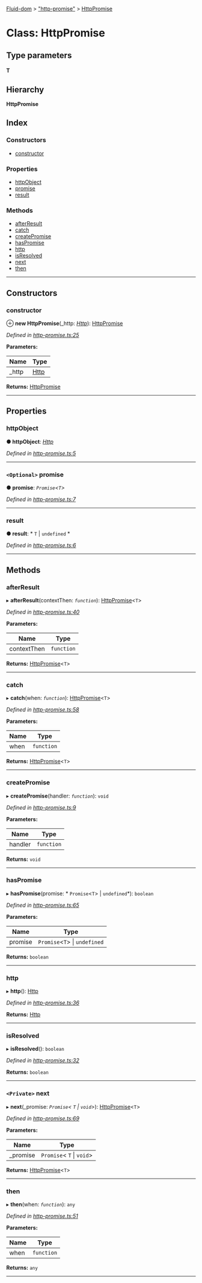 [Fluid-dom](../README.md) > ["http-promise"](../modules/_http_promise_.md) > [HttpPromise](../classes/_http_promise_.httppromise.md)

# Class: HttpPromise

## Type parameters
#### T 
## Hierarchy

**HttpPromise**

## Index

### Constructors

* [constructor](_http_promise_.httppromise.md#constructor)

### Properties

* [httpObject](_http_promise_.httppromise.md#httpobject)
* [promise](_http_promise_.httppromise.md#promise)
* [result](_http_promise_.httppromise.md#result)

### Methods

* [afterResult](_http_promise_.httppromise.md#afterresult)
* [catch](_http_promise_.httppromise.md#catch)
* [createPromise](_http_promise_.httppromise.md#createpromise)
* [hasPromise](_http_promise_.httppromise.md#haspromise)
* [http](_http_promise_.httppromise.md#http)
* [isResolved](_http_promise_.httppromise.md#isresolved)
* [next](_http_promise_.httppromise.md#next)
* [then](_http_promise_.httppromise.md#then)

---

## Constructors

<a id="constructor"></a>

###  constructor

⊕ **new HttpPromise**(_http: *[Http](_http_.http.md)*): [HttpPromise](_http_promise_.httppromise.md)

*Defined in [http-promise.ts:25](https://github.com/WazzaMo/fluid-dom/blob/cb271c8/src/http-promise.ts#L25)*

**Parameters:**

| Name | Type |
| ------ | ------ |
| _http | [Http](_http_.http.md) |

**Returns:** [HttpPromise](_http_promise_.httppromise.md)

___

## Properties

<a id="httpobject"></a>

###  httpObject

**● httpObject**: *[Http](_http_.http.md)*

*Defined in [http-promise.ts:5](https://github.com/WazzaMo/fluid-dom/blob/cb271c8/src/http-promise.ts#L5)*

___
<a id="promise"></a>

### `<Optional>` promise

**● promise**: *`Promise`<`T`>*

*Defined in [http-promise.ts:7](https://github.com/WazzaMo/fluid-dom/blob/cb271c8/src/http-promise.ts#L7)*

___
<a id="result"></a>

###  result

**● result**: * `T` &#124; `undefined`
*

*Defined in [http-promise.ts:6](https://github.com/WazzaMo/fluid-dom/blob/cb271c8/src/http-promise.ts#L6)*

___

## Methods

<a id="afterresult"></a>

###  afterResult

▸ **afterResult**(contextThen: *`function`*): [HttpPromise](_http_promise_.httppromise.md)<`T`>

*Defined in [http-promise.ts:40](https://github.com/WazzaMo/fluid-dom/blob/cb271c8/src/http-promise.ts#L40)*

**Parameters:**

| Name | Type |
| ------ | ------ |
| contextThen | `function` |

**Returns:** [HttpPromise](_http_promise_.httppromise.md)<`T`>

___
<a id="catch"></a>

###  catch

▸ **catch**(when: *`function`*): [HttpPromise](_http_promise_.httppromise.md)<`T`>

*Defined in [http-promise.ts:58](https://github.com/WazzaMo/fluid-dom/blob/cb271c8/src/http-promise.ts#L58)*

**Parameters:**

| Name | Type |
| ------ | ------ |
| when | `function` |

**Returns:** [HttpPromise](_http_promise_.httppromise.md)<`T`>

___
<a id="createpromise"></a>

###  createPromise

▸ **createPromise**(handler: *`function`*): `void`

*Defined in [http-promise.ts:9](https://github.com/WazzaMo/fluid-dom/blob/cb271c8/src/http-promise.ts#L9)*

**Parameters:**

| Name | Type |
| ------ | ------ |
| handler | `function` |

**Returns:** `void`

___
<a id="haspromise"></a>

###  hasPromise

▸ **hasPromise**(promise: * `Promise`<`T`> &#124; `undefined`*): `boolean`

*Defined in [http-promise.ts:65](https://github.com/WazzaMo/fluid-dom/blob/cb271c8/src/http-promise.ts#L65)*

**Parameters:**

| Name | Type |
| ------ | ------ |
| promise |  `Promise`<`T`> &#124; `undefined`|

**Returns:** `boolean`

___
<a id="http"></a>

###  http

▸ **http**(): [Http](_http_.http.md)

*Defined in [http-promise.ts:36](https://github.com/WazzaMo/fluid-dom/blob/cb271c8/src/http-promise.ts#L36)*

**Returns:** [Http](_http_.http.md)

___
<a id="isresolved"></a>

###  isResolved

▸ **isResolved**(): `boolean`

*Defined in [http-promise.ts:32](https://github.com/WazzaMo/fluid-dom/blob/cb271c8/src/http-promise.ts#L32)*

**Returns:** `boolean`

___
<a id="next"></a>

### `<Private>` next

▸ **next**(_promise: *`Promise`< `T` &#124; `void`>*): [HttpPromise](_http_promise_.httppromise.md)<`T`>

*Defined in [http-promise.ts:69](https://github.com/WazzaMo/fluid-dom/blob/cb271c8/src/http-promise.ts#L69)*

**Parameters:**

| Name | Type |
| ------ | ------ |
| _promise | `Promise`< `T` &#124; `void`> |

**Returns:** [HttpPromise](_http_promise_.httppromise.md)<`T`>

___
<a id="then"></a>

###  then

▸ **then**(when: *`function`*): `any`

*Defined in [http-promise.ts:51](https://github.com/WazzaMo/fluid-dom/blob/cb271c8/src/http-promise.ts#L51)*

**Parameters:**

| Name | Type |
| ------ | ------ |
| when | `function` |

**Returns:** `any`

___

